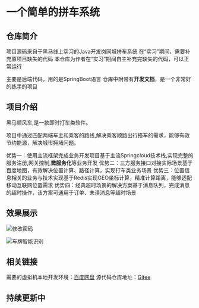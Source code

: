 # 一个简单的拼车系统

## 仓库简介

项目源码来自于黑马线上实习的Java开发岗同城拼车系统
在“实习”期间，需要补充原项目缺失的代码
本仓库为作者在“实习”期间自主补充完缺失的代码，可以正常运行

主要是后端代码，用的是SpringBoot语言
仓库中附带有**开发文档**，是一个非常好的练手的项目

## 项目介绍

黑马顺风车,是一款即时打车类软件。

项目中通过匹配两端车主和乘客的路线,解决乘客顺路出行搭车的需求，能够有效节约能源，解决城市拥堵问题。

优势一：使用主流框架完成业务开发项目基于主流Springcloud技术栈,实现完整的服务注册,网关控制,**微服务化**等业务开发
优势二：三方服务接口对接实际场景基于百度地图，有效解决位置计算、路径计算，实现打车类业务场景
优势三：位置信息相关的业务与技术实现基于Redis实现GEO坐标计算，精准计算距离，能够适配移动互联网位置需求
优势四：经典超时场景的解决方案基于消息队列，完成消息的超时操作，该方案可通用于订单、未读消息等超时场景

## 效果展示

![修改密码](http://blog.yiming1234.cn/wp-content/uploads/2024/04/%E5%B1%8F%E5%B9%95%E6%88%AA%E5%9B%BE-2024-04-24-114602-170x300.png)

![车牌智能识别](http://blog.yiming1234.cn/wp-content/uploads/2024/04/%E5%B1%8F%E5%B9%95%E6%88%AA%E5%9B%BE-2024-04-23-131318-300x170.png)

## 相关链接

需要的虚拟机本地开发环境：[百度网盘](https://pan.baidu.com/s/1_XBMvXLcBkARtYcUDLemZw?pwd=u5e8)
源代码仓库地址：[Gitee](https://gitee.com/380014953/hitch)

## 持续更新中
